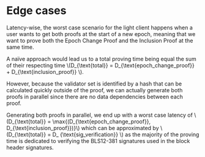 # Edge cases

Latency-wise, the worst case scenario for the light client happens when a user wants to get both proofs at the start of a new
epoch, meaning that we want to prove both the Epoch Change Proof and the Inclusion Proof at the same time.

A naïve approach would lead us to a total proving time being equal the sum of their respecting
time \\(D_{\text{total}} = D_{\text{epoch_change_proof}} + D_{\text{inclusion_proof}} \\).

However, because the validator set is identified by a hash that can be calculated quickly outside of the proof, we can
actually generate both proofs in parallel since there are no data dependencies between each proof.

Generating both proofs in parallel, we end up with a worst case latency of
\\(D_{\text{total}} = \max{\(D_{\text{epoch_change_proof}}, D_{\text{inclusion_proof}}\)}\\) which can be approximated by
\\(D_{\text{total}} = D_ {\text{sig_verification}} \\) as the majority of the proving time is dedicated to verifying the
BLS12-381 signatures used in the block header signatures.
